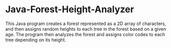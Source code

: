 # Java-Forest-Height-Analyzer
This Java program creates a forest represented as a 2D array of characters, and then assigns random heights to each tree in the forest based on a given age. The program then analyzes the forest and assigns color codes to each tree depending on its height.
